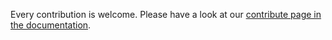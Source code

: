 Every contribution is welcome.
Please have a look at our [contribute page in the documentation](https://dwslab.github.io/melt/contribute).
